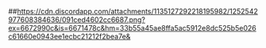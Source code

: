##https://cdn.discordapp.com/attachments/1135127292218195982/1252542977608384636/091ced4602cc6687.png?ex=6672990c&is=6671478c&hm=33b55a45ae8ffa5ac5912e8dc525b5e026c61660e0943ee1ecbc21212f2bea7e&
